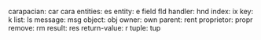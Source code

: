 carapacian:    car    cara
entities:      es
entity:        e
field          fld
handler:       hnd
index:         ix
key:           k
list:          ls
message:       msg
object:        obj
owner:         own
parent:        rent
proprietor:    propr
remove:        rm
result:        res
return-value:  r
tuple:         tup
